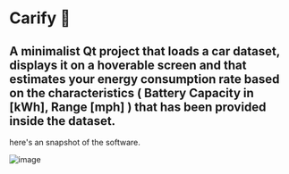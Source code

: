 # Carify 🚗

## A minimalist Qt project that loads a car dataset, displays it on a hoverable screen and that estimates your energy consumption rate based on the characteristics ( Battery Capacity in [kWh], Range [mph] ) that has been provided inside the dataset.

here's an snapshot of the software.

![image](https://github.com/mnsdali/CarExplorerQtCpp/assets/91077017/11529d23-71a5-4f1a-be28-71c161aa6465)


